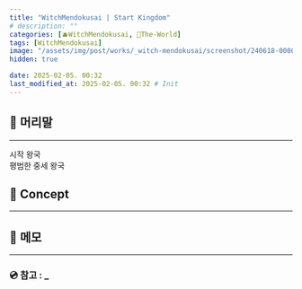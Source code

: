 ```yaml
---
title: "WitchMendokusai | Start Kingdom"
# description: ""
categories: [🫐WitchMendokusai, 🥥The-World]
tags: [WitchMendokusai]
image: "/assets/img/post/works/_witch-mendokusai/screenshot/240618-000000.png"
hidden: true

date: 2025-02-05. 00:32
last_modified_at: 2025-02-05. 00:32 # Init
---
```


## 📀 머리말

---

시작 왕국  
평범한 중세 왕국  

## 📀 Concept

---

## 📀 메모

---

### 💿 참고 : _
